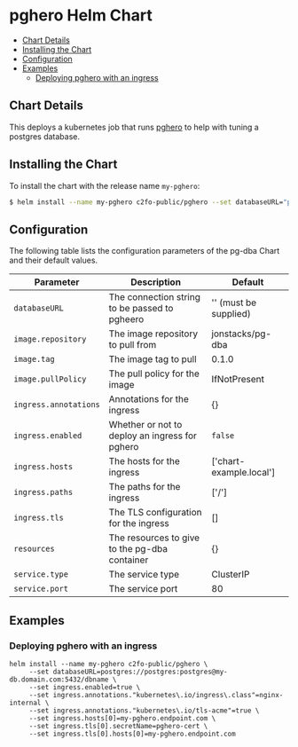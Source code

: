 # pghero Helm Chart

- [Chart Details](#chart-details)
- [Installing the Chart](#installing-the-chart)
- [Configuration](#configuration)
- [Examples](#examples)
  - [Deploying pghero with an ingress](#deploying-pghero-with-an-ingress)

## Chart Details

This deploys a kubernetes job that runs [pghero](https://github.com/ankane/pghero)
to help with tuning a postgres database.

## Installing the Chart

To install the chart with the release name `my-pghero`:

```bash
$ helm install --name my-pghero c2fo-public/pghero --set databaseURL="postgres://<user>:<password>@<host>:<port>/<db-name>"
```

## Configuration

The following table lists the configuration parameters of the pg-dba Chart and their default values.


| Parameter               | Description                                                | Default                     |
| ----------------------- | ---------------------------------------------------------- | --------------------------- |
| `databaseURL`           | The connection string to be passed to pgheero              | '' (must be supplied)       |
| `image.repository`      | The image repository to pull from                          | jonstacks/pg-dba            |
| `image.tag`             | The image tag to pull                                      | 0.1.0                       |
| `image.pullPolicy`      | The pull policy for the image                              | IfNotPresent                |
| `ingress.annotations`   | Annotations for the ingress                                | {}                          |
| `ingress.enabled`       | Whether or not to deploy an ingress for pghero             | `false`                     |
| `ingress.hosts`         | The hosts for the ingress                                  | ['chart-example.local']     |
| `ingress.paths`         | The paths for the ingress                                  | ['/']                       |
| `ingress.tls`           | The TLS configuration for the ingress                      | []                          |
| `resources`             | The resources to give to the pg-dba container              | {}                          |
| `service.type`          | The service type                                           | ClusterIP                   |
| `service.port`          | The service port                                           | 80                          |

## Examples

### Deploying pghero with an ingress

```
helm install --name my-pghero c2fo-public/pghero \
     --set databaseURL=postgres://postgres:postgres@my-db.domain.com:5432/dbname \
     --set ingress.enabled=true \
     --set ingress.annotations."kubernetes\.io/ingress\.class"=nginx-internal \
     --set ingress.annotations."kubernetes\.io/tls-acme"=true \
     --set ingress.hosts[0]=my-pghero.endpoint.com \
     --set ingress.tls[0].secretName=pghero-cert \
     --set ingress.tls[0].hosts[0]=my-pghero.endpoint.com
```